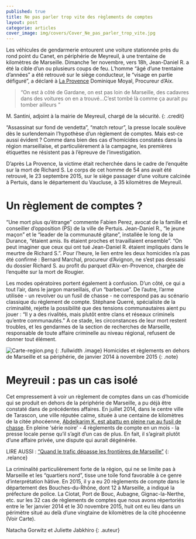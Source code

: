 ```yaml
---
published: true
title: Ne pas parler trop vite des règlements de comptes
layout: post
categorie: articles
cover_image: img/covers/Cover_Ne_pas_parler_trop_vite.jpg
---
```


Les véhicules de gendarmerie entourent une voiture stationnée près du rond point du Canet, en périphérie de Meyreuil, à une trentaine de kilomètres de Marseille. Dimanche 1er novembre, vers 18h, Jean-Daniel R. a été la cible d’un ou plusieurs coups de feu. L’homme “âgé d’une trentaine d’années” a été retrouvé sur le siège conducteur, le “visage en partie défiguré”, a déclaré à [La Provence](http://www.laprovence.com/article/actualites/3651539/meyreuil-assassine-sur-fond-de-vendetta.html) Dominique Moyal, Procureur d’Aix. 

> “On est à côté de Gardane, on est pas loin de Marseille, des cadavres dans des voitures on en a trouvé...C’est tombé là comme ça aurait pu tomber ailleurs ” 

M. Santini, adjoint à la mairie de Meyreuil, chargé de la sécurité. 
{: .credit}

“Assassinat sur fond de vendetta”, “match retour”, la presse locale soulève dès le surlendemain l’hypothèse d’un règlement de comptes. Mais est-ce aussi évident ? Comme dans bien des cas d’homicides constatés dans la région marseillaise, et particulièrement à la campagne, les premières étiquettes ne résistent pas à l’épreuve de l’investigation.

D’après La Provence, la victime était recherchée dans le cadre de l’enquête sur la mort de Richard S. Le corps de cet homme de 54 ans avait été retrouvé, le 23 septembre 2015, sur le siège passager d’une voiture calcinée à Pertuis, dans le département du Vaucluse, à 35 kilomètres de Meyreuil. 

# Un règlement de comptes ? 

“Une mort plus qu’étrange” commente Fabien Perez, avocat de la famille et conseiller d’opposition (PS) de la ville de Pertuis. Jean-Daniel R., “le jeune maçon” et le “leader de la communauté gitane”, installée le long de la Durance, “étaient amis. Ils étaient proches et travaillaient ensemble”. “On peut imaginer que ceux qui ont tué Jean-Daniel R. étaient impliqués dans le meurtre de Richard S.”. Pour l’heure, le lien entre les deux homicides n’a pas été confirmé : Bernard Marchal, procureur d’Avignon, ne s’est pas dessaisi du dossier Richard S. au profit du parquet d’Aix-en-Provence, chargée de l’enquête sur la mort de Rougier. 

Les modes opératoires portent également à confusion. D’un côté, ce qui a tout l’air, dans le jargon marseillais, d’un “barbecue”. De l’autre, l’arme utilisée - un revolver ou un fusil de chasse - ne correspond pas au scénario classique du règlement de compte. Stéphane Querré, spécialiste de la criminalité, rejette la possibilité que des tensions communautaires aient pu jouer : “Il y a des rivalités, mais plutôt entre clans et réseaux criminels qu’entre communautés.” A ce stade, les circonstances de leur mort restent troubles, et les gendarmes de la section de recherches de Marseille, responsable de toute affaire criminelle au niveau régional, refusent de donner tout élément. 

![Carte-region.png]({{site.baseurl}}/img/Carte-region.png)
{: .fullwidth .image}
Homicides et règlements en dehors de Marseille et sa périphérie, de janvier 2014 à novembre 2015
{: .note}

# Meyreuil : pas un cas isolé

Cet empressement à voir un règlement de comptes dans un cas d’homicide qui se produit en dehors de la périphérie de Marseille, a pu déjà être constaté dans de précédentes affaires. En juillet 2014, dans le centre ville de Tarascon, une ville réputée calme, située à une centaine de kilomètres de la citée phocéenne, [Abdelkarim K. est abattu en pleine rue au fusil de chasse](https://reglementsdecomptes.wordpress.com/2015/04/30/abdelkarim-k-et-si-le-reglement-de-comptes-netait-quune-affaire-privee/). En pleine ‘série noire’ - 4 règlements de compte en un mois - la presse locale pense qu’il s’agit d’un cas de plus. En fait, il s’agirait plutôt d’une affaire privée, une dispute qui aurait dégénérée. 

LIRE AUSSI : [“Quand le trafic dépasse les frontières de Marseille”](https://reglementsdecomptes.wordpress.com/2015/05/12/quand-le-trafic-depasse-les-frontieres-de-marseille/)
{: .relance}

La criminalité particulièrement forte de la région, qui ne se limite pas à Marseille et les “quartiers nord”, tisse une toile fond favorable à ce genre d’interprétation hâtive. En 2015, il y a eu 20 règlements de compte dans le département des Bouches-du-Rhône, dont 12 à Marseille, a indiqué la préfecture de police. La Ciotat, Port de Bouc, Aubagne, Gignac-la-Nerthe, etc. sur les 32 cas de règlements de comptes que nous avons répertoriés entre le 1er janvier 2014 et le 30 novembre 2015, huit ont eu lieu dans un périmètre situé au delà d’une vingtaine de kilomètres de la cité phocéenne (Voir Carte).  

Natacha Gorwitz et Juliette Jabkhiro
{: .auteur}
